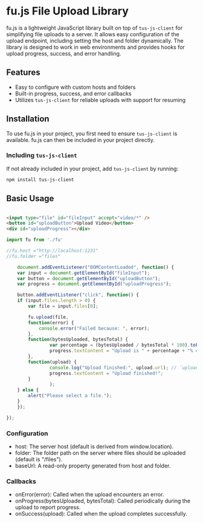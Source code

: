 # fu.js File Upload Library

fu.js is a lightweight JavaScript library built on top of `tus-js-client` for simplifying file uploads to a server. It allows easy configuration of the upload endpoint, including setting the host and folder dynamically. The library is designed to work in web environments and provides hooks for upload progress, success, and error handling.

## Features

- Easy to configure with custom hosts and folders
- Built-in progress, success, and error callbacks
- Utilizes `tus-js-client` for reliable uploads with support for resuming

## Installation

To use fu.js in your project, you first need to ensure `tus-js-client` is available. fu.js can then be included in your project directly.

### Including `tus-js-client`

If not already included in your project, add `tus-js-client` by running:

```bash
npm install tus-js-client
```

## Basic Usage

```html

<input type="file" id="fileInput" accept="video/*" />
<button id="uploadButton">Upload Video</button>
<div id="uploadProgress"></div>
```

```js
import fu from './fu'

//fu.host ="http://localhost:1231"
//fu.folder ="files"

    document.addEventListener("DOMContentLoaded", function() {
    var input = document.getElementById("fileInput");
    var button = document.getElementById("uploadButton");
    var progress = document.getElementById("uploadProgress");

    button.addEventListener("click", function() {
    if (input.files.length > 0) {
        var file = input.files[0];

        fu.upload(file,
        function(error) {
            console.error("Failed because: ", error);
        },
        function(bytesUploaded, bytesTotal) {
                var percentage = (bytesUploaded / bytesTotal * 100).toFixed(2);
                progress.textContent = "Upload is " + percentage + "% complete";
        },
        function(upload) {
                console.log("Upload finished:", upload.url); // `upload.url` needs to be handled differently as `upload` is not defined in this scope
                progress.textContent = "Upload finished!";
        }
                );
    } else {
        alert("Please select a file.");
    }
    });

});

```

### Configuration

* host: The server host (default is derived from window.location).
* folder: The folder path on the server where files should be uploaded (default is "/files").
* baseUrl: A read-only property generated from host and folder.
 
### Callbacks

* onError(error): Called when the upload encounters an error.
* onProgress(bytesUploaded, bytesTotal): Called periodically during the upload to report progress.
* onSuccess(upload): Called when the upload completes successfully.
